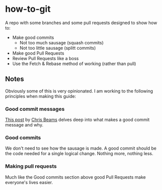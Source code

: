 # how-to-git

A repo with some branches and some pull requests designed to show how to:

* Make good commits
    * Not too much sausage (squash commits)
    * Not too little sausage (splitt commits)
* Make good Pull Requests
* Review Pull Requests like a boss
* Use the Fetch & Rebase method of working (rather than pull)

## Notes

Obviously some of this is very opinionated. I am working to the following principles when making this guide:

### Good commit messages

[This post](https://chris.beams.io/posts/git-commit/) by [Chris Beams](https://github.com/cbeams) delves deep into what makes a good commit message and why.

### Good commits

We don't need to see how the sausage is made. A good commit should be the code needed for a single logical change. Nothing more, nothing less.

### Making pull requests

Much like the Good commits section above good Pull Requests make everyone's lives easier.
